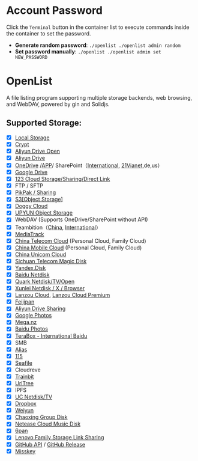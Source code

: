 # Account Password

Click the `Terminal` button in the container list to execute commands inside the container to set the password.

- **Generate random password**: `./openlist ./openlist admin random`
- **Set password manually**: `./openlist ./openlist admin set NEW_PASSWORD`

# OpenList

A file listing program supporting multiple storage backends, web browsing, and WebDAV, powered by gin and Solidjs.

## Supported Storage:
- [x] [Local Storage](https://docs.oplist.org/zh/guide/drivers/local.html)
- [x] [Crypt](https://docs.oplist.org/zh/guide/drivers/Crypt.html)
- [x] [Aliyun Drive Open](https://docs.oplist.org/zh/guide/drivers/aliyundrive_open.html)
- [x] [Aliyun Drive](https://www.alipan.com/)
- [x] [OneDrive](https://docs.oplist.org/zh/guide/drivers/onedrive.html) /[APP](https://docs.oplist.org/zh/guide/drivers/onedrive_app.html)/ SharePoint（[International](https://www.office.com/), [21Vianet](https://portal.partner.microsoftonline.cn),de,us）
- [x] [Google Drive](https://drive.google.com/)
- [x] [123 Cloud Storage/Sharing/Direct Link](https://www.123pan.com/)
- [x] FTP / SFTP
- [x] [PikPak / Sharing](https://www.mypikpak.com/)
- [x] [S3[Object Storage]](https://docs.oplist.org/zh/guide/drivers/s3.html)
- [x] [Doggy Cloud](https://docs.oplist.org/zh/guide/drivers/s3.html#%E6%B7%BB%E5%8A%A0%E5%AF%B9%E8%B1%A1%E5%AD%98%E5%82%A8%E7%A4%BA%E4%BE%8B%E5%8F%8A%E5%AE%98%E6%96%B9%E6%96%87%E6%A1%A3)
- [x] [UPYUN Object Storage](https://www.upyun.com/products/file-storage)
- [x] WebDAV (Supports OneDrive/SharePoint without API)
- [x] Teambition（[China](https://www.teambition.com/), [International](https://us.teambition.com/)）
- [x] [MediaTrack](https://www.mediatrack.cn/)
- [x] [China Telecom Cloud](https://cloud.189.cn) (Personal Cloud, Family Cloud)
- [x] [China Mobile Cloud](https://yun.139.com/) (Personal Cloud, Family Cloud)
- [x] [China Unicom Cloud](https://pan.wo.cn)
- [x] [Sichuan Telecom Magic Disk](https://mopan.sc.189.cn/mopan/#/downloadPc)
- [x] [Yandex.Disk](https://disk.yandex.com/)
- [x] [Baidu Netdisk](https://pan.baidu.com/)
- [x] [Quark Netdisk/TV/Open](https://pan.quark.cn)
- [x] [Xunlei Netdisk / X / Browser](https://docs.oplist.org/zh/guide/drivers/thunder.html)
- [x] [Lanzou Cloud](https://www.lanzou.com/), [Lanzou Cloud Premium](https://www.ilanzou.com)
- [x] [Feijipan](https://feijipan.com/)
- [x] [Aliyun Drive Sharing](https://www.alipan.com/)
- [x] [Google Photos](https://photos.google.com/)
- [x] [Mega.nz](https://mega.nz)
- [x] [Baidu Photos](https://photo.baidu.com/)
- [x] [TeraBox - International Baidu](https://www.terabox.com/)
- [x] SMB
- [x] [Alias](https://docs.oplist.org/zh/guide/advanced/alias.html)
- [x] [115](https://115.com/)
- [x] [Seafile](https://www.seafile.com/)
- [x] Cloudreve
- [x] [Trainbit](https://trainbit.com/)
- [x] [UrlTree](https://docs.oplist.org/zh/guide/drivers/UrlTree.html)
- [x] IPFS
- [x] [UC Netdisk/TV](https://drive.uc.cn/)
- [x] [Dropbox](https://www.dropbox.com)
- [x] [Weiyun](https://www.weiyun.com/)
- [x] [Chaoxing Group Disk](https://docs.oplist.org/zh/guide/drivers/chaoxing.html)
- [x] [Netease Cloud Music Disk](https://docs.oplist.org/zh/guide/drivers/163music.html)
- [x] [6pan](https://docs.oplist.org/zh/guide/drivers/halalcloud.html)
- [x] [Lenovo Family Storage Link Sharing](https://pc.lenovo.com.cn)
- [x] [GitHub API](https://docs.oplist.org/zh/guide/drivers/github.html) / [GitHub Release](https://docs.oplist.org/zh/guide/drivers/github_releases.html)
- [x] [Misskey](https://misskey-hub.net/cn/docs/for-users/features/drive/)
